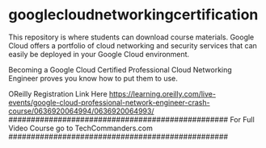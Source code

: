 # googlecloudnetworkingcertification
This repository is where students can download course materials.
Google Cloud offers a portfolio of cloud networking and security services that can easily be deployed in your Google Cloud environment.

Becoming a Google Cloud Certified Professional Cloud Networking Engineer proves you know how to put them to use.

OReilly Registration Link Here https://learning.oreilly.com/live-events/google-cloud-professional-network-engineer-crash-course/0636920064994/0636920064993/ 
#################################################
For Full Video Course go to TechCommanders.com 
#################################################
